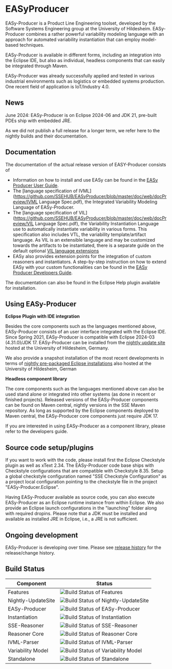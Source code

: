 EASyProducer
============

EASy-Producer is a Product Line Engineering toolset, developed by the Software Systems Engineering group at the University of Hildesheim. EASy-Producer combines a rather powerful variability modeling language with an approach for automated variability instantiation that can employ model-based techniques. 

EASy-Producer is available in different forms, including an integration into the Eclipse IDE, but also as individual, headless components that can easily be integrated through Maven.

EASy-Producer was already successfully applied and tested in various industrial environments such as logistics or embedded systems production. One recent field of application is IoT/Industry 4.0.

News
-------------

June 2024: EASy-Producer is on Eclipse 2024-06 and JDK 21, pre-built PDEs ship with embedded JRE.

As we did not publish a full release for a longer term, we refer here to the nightly builds and their documentation.

Documentation
-------------

The documentation of the actual release version of EASY-Producer consists of

* Information on how to install and use EASy can be found in the [EASy Producer User Guide](https://github.com/SSEHUB/EASyProducer/tree/master/doc/web/docPreview/user_guide.pdf).
* The [language specification of IVML](https://github.com/SSEHUB/EASyProducer/blob/master/doc/web/docPreview/IVML Language  Spec.pdf), the Integrated Variability Modeling Language of EASy-Producer.
* The [language specification of VIL](https://github.com/SSEHUB/EASyProducer/blob/master/doc/web/docPreview/VIL Language Spec.pdf), the Variability Instantiation Language use to automatically instantiate variability in various forms. This specification also includes VTL, the variability template/artifact language. As VIL is an extensible language and may be customized towards the artifacts to be instantiated, there is a separate guide on the default optional [VIL language extensions](https://github.com/SSEHUB/EASyProducer/blob/master/doc/web/docPreview/VIL%20Extensions.pdf)
* EASy also provides extension points for the integration of custom reasoners and instantiators. A step-by-step instruction on how to extend EASy with your custom functionalities can be found in the [EASy Producer Developers Guide](https://github.com/SSEHUB/EASyProducer/blob/master/doc/web/docPreview/developers_guide.pdf).

The documentation can also be found in the Eclipse Help plugin available for installation.

Using EASy-Producer
-------------

**Eclipse Plugin with IDE integration**

Besides the core components such as the languages mentioned above, EASy-Producer consists of an user interface integrated with the Eclipse IDE. Since Spring 2021, EASy-Producer is compatible with Eclipse 2024-03 (4.31.0)/JDK 17. EASy-Producer can be installed from the [nightly update site](http://projects.sse.uni-hildesheim.de/eclipse/update-sites/easy_nightly/ "EASy-Producer nightly update site") hosted at the University of Hildesheim, Germany. 

We also provide a snapshot installation of the most recent developments in terms of [nightly pre-packaged Eclipse installations](http://projects.sse.uni-hildesheim.de/eclipse/easy-nightly "EASy-Producer nightly pre-packaged installations") also hosted at the University of Hildesheim, German

**Headless component library**

The core components such as the languages mentioned above can also be used stand alone or integrated into other systems (as done in recent or finished projects). Released versions of the EASy-Producer components can be found on Maven central, nightly versions in the SSE Maven repository. As long as supported by the Eclipse components deployed to Maven central, the EASy-Producer core components just require JDK 17.

If you are interested in using EASy-Producer as a component library, please refer to the developers guide.

Source code setup/plugins
-------------------------

If you want to work with the code, please install first the Eclipse Checkstyle plugin as well as xText 2.34. The EASy-Producer code base ships with Checkstyle configurations that are compatible with Checkstyle 8.35. Setup a global checkstyle configuration named "SSE Checkstyle Configuration" as a project local configuration pointing to the checkstyle file in the project "EASy-Producer.Eclipse". 

Having EASy-Producer available as source code, you can also execute EASy-Producer as an Eclipse runtime instance from within Eclipse. We also provide an Eclipse launch configurations in the "launching" folder along with required dropins. Please note that a JDK must be installed and available as installed JRE in Eclipse, i.e., a JRE is not sufficient. 

Ongoing development
-------------------

EASy-Producer is developing over time. Please see [release history](http://htmlpreview.github.io/?https://github.com/SSEHUB/EASyProducer/blob/master/doc/changelog.html "release history") for the release/change history.

Build Status
------------------
| Component | Status |
|---|---|
| Features | ![Build Status of Features](http://jenkins-2.sse.uni-hildesheim.de/buildStatus/icon?job=EASy_Features) |
| Nightly-UpdateSite | ![Build Status of Nightly-UpdateSite](http://jenkins-2.sse.uni-hildesheim.de/buildStatus/icon?job=EASy_NightlyUpdateSite) |
| EASy-Producer | ![Build Status of EASy-Producer](http://jenkins-2.sse.uni-hildesheim.de/buildStatus/icon?job=EASy_EASy-Producer) |
| Instantiation | ![Build Status of Instantiation](http://jenkins-2.sse.uni-hildesheim.de/buildStatus/icon?job=EASy_Instantiation) |
| SSE-Reasoner | ![Build Status of SSE-Reasoner](http://jenkins-2.sse.uni-hildesheim.de/buildStatus/icon?job=EASy_SSEreasoner) |
| Reasoner Core | ![Build Status of Reasoner Core](http://jenkins-2.sse.uni-hildesheim.de/buildStatus/icon?job=EASy_ReasonerCore) |
| IVML-Parser | ![Build Status of IVML-Parser](http://jenkins-2.sse.uni-hildesheim.de/buildStatus/icon?job=EASy_IVML) |
| Variability Model | ![Build Status of Variability Model](http://jenkins-2.sse.uni-hildesheim.de/buildStatus/icon?job=EASy_VarModel) |
| Standalone | ![Build Status of Standalone](http://jenkins-2.sse.uni-hildesheim.de/buildStatus/icon?job=EASy_Standalone) |

